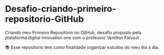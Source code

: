 # Desafio-criando-primeiro-repositorio-GitHub

Criando meu Primeiro Repositório no GitHub, desafio proposto pela plataforma digital innovation one com o professor Venilton FalvoJr



📚 Esse repositorio tem como finalidade organizar estudos do meu dia a dia.

